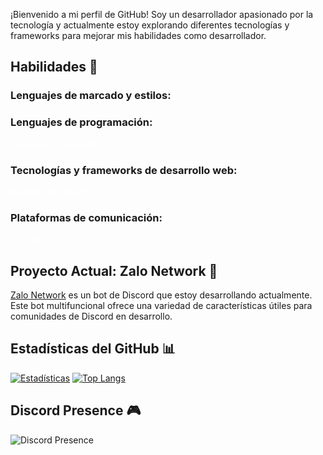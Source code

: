 ¡Bienvenido a mi perfil de GitHub! Soy un desarrollador apasionado por la tecnología y actualmente estoy explorando diferentes tecnologías y frameworks para mejorar mis habilidades como desarrollador.


## Habilidades 🚀

### Lenguajes de marcado y estilos:


### Lenguajes de programación:
<span class="rounded"  style=" color: white;"> <img src="https://drive.google.com/file/d/1NCkhHmCJHDpPxkqPNDq_iknSzeENZRoE/view?usp=drive_link" alt="">JavaScript</span> <span class="rounded"  style=" color: white;"> <img src="https://drive.google.com/file/d/1JhbrYsC1ft2q5-h4G_6fngqNrQFkBqSv/view?usp=drive_link" alt="">TypeScript</span>

### Tecnologías y frameworks de desarrollo web:
<span class="rounded"  style="color: white;"> <img src="" alt="">NodeJS</span> <span class="rounded"  style="color: white;"> <img src="" alt="">MongoDB</span>

### Plataformas de comunicación:
<span class="rounded"  style=" color: white;"> <img src="https://drive.google.com/file/d/1H7Tmruv7owcnW8vhTCI_vvE1pkeSfppo/view?usp=drive_link" alt="">Discord</span>

## Proyecto Actual: Zalo Network 🤖

[Zalo Network](https://github.com/zalonetwork) es un bot de Discord que estoy desarrollando actualmente. Este bot multifuncional ofrece una variedad de características útiles para comunidades de Discord en desarrollo.


## Estadísticas del GitHub 📊

[![Estadísticas](https://github-readme-stats.vercel.app/api?username=yuhjak25&show_icons=true&theme=dark&hide_border=true)](https://github.com/yuhjak25) [![Top Langs](https://github-readme-stats.vercel.app/api/top-langs/?username=yuhjak25&layout=compact&theme=dark&hide_border=true)](https://github.com/yuhjak25)

## Discord Presence 🎮

![Discord Presence](https://lanyard-profile-readme.vercel.app/api/1211695322720501820)


